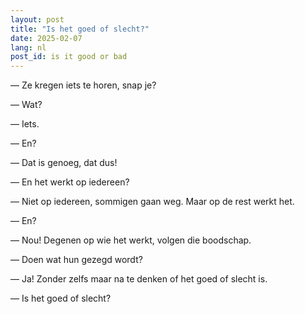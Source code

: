 ```yaml
---
layout: post
title: "Is het goed of slecht?"
date: 2025-02-07
lang: nl
post_id: is it good or bad
---
```


<!-- © 2025 Artur Kraskov, Monada Dominion.
Dit werk is gelicentieerd onder een Creative Commons Naamsvermelding-NietCommercieel-GeenAfgeleideWerken 4.0 Internationale Licentie. -->

— Ze kregen iets te horen, snap je?

— Wat?

— Iets.

— En?

— Dat is genoeg, dat dus!

— En het werkt op iedereen?

— Niet op iedereen, sommigen gaan weg. Maar op de rest werkt het.

— En?

— Nou! Degenen op wie het werkt, volgen die boodschap.

— Doen wat hun gezegd wordt?

— Ja! Zonder zelfs maar na te denken of het goed of slecht is.

— Is het goed of slecht?
